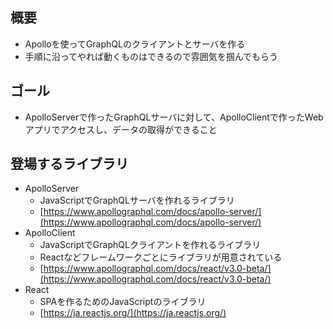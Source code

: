 ## 概要

- Apolloを使ってGraphQLのクライアントとサーバを作る
- 手順に沿ってやれば動くものはできるので雰囲気を掴んでもらう

## ゴール

- ApolloServerで作ったGraphQLサーバに対して、ApolloClientで作ったWebアプリでアクセスし、データの取得ができること

## 登場するライブラリ

- ApolloServer
    - JavaScriptでGraphQLサーバを作れるライブラリ
    - [https://www.apollographql.com/docs/apollo-server/](https://www.apollographql.com/docs/apollo-server/)
- ApolloClient
    - JavaScriptでGraphQLクライアントを作れるライブラリ
    - Reactなどフレームワークごとにライブラリが用意されている
    - [https://www.apollographql.com/docs/react/v3.0-beta/](https://www.apollographql.com/docs/react/v3.0-beta/)
- React
    - SPAを作るためのJavaScriptのライブラリ
    - [https://ja.reactjs.org/](https://ja.reactjs.org/)

